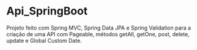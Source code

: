 # Api_SpringBoot

Projeto feito com Spring MVC, Spring Data JPA e Spring Validation para a criação de uma API com Pageable, métodos getAll, getOne, post, delete, update e Global Custom Date.
